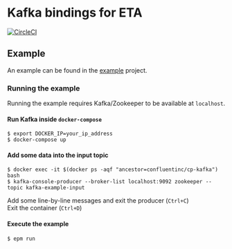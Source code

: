 # Kafka bindings for ETA
[![CircleCI](https://circleci.com/gh/haskell-works/eta-kafka-client.svg?style=svg&circle-token=f2664b3602a45dedc11f48a3b9fa35753a91fa8e)](https://circleci.com/gh/haskell-works/eta-kafka-client)

## Example
An example can be found in the [example](example/Main.hs) project.

### Running the example
Running the example requires Kafka/Zookeeper to be available at `localhost`.  

#### Run Kafka inside `docker-compose`
```
$ export DOCKER_IP=your_ip_address
$ docker-compose up
```

#### Add some data into the input topic
```
$ docker exec -it $(docker ps -aqf "ancestor=confluentinc/cp-kafka") bash
$ kafka-console-producer --broker-list localhost:9092 zookeeper --topic kafka-example-input
```
Add some line-by-line messages and exit the producer (`Ctrl+C`)</br>
Exit the container (`Ctrl+D`)

#### Execute the example
```
$ epm run
```
